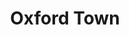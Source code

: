 ---
layout: default
title: Oxford Town
event: James Meredith Enrollment into University
artist: Bob Dylan
genre: Folk
writer: Bob Dylan
producer: Bob Dylan
album: The Freewheelin' Bob Dylan
label: Columbia Records
country: USA
duration: '1:50'
language: English
released: 1963
soundcloud: https://w.soundcloud.com/player/?url=https%3A//api.soundcloud.com/tracks/1108507738&color=%23ff5500&auto_play=false&hide_related=false&show_comments=true&show_user=true&show_reposts=false&show_teaser=true&visual=true
soundcloud-source: https://soundcloud.com/bobdylan/oxford-town-194064353
soundcloud-artist: https://soundcloud.com/bobdylan
description: Oxford Town  was a result of a competition in Broadside Magazine Issue 14. There was an invitation for composers to write a song about James Meredith's enrolment into the University of Mississippi.
award1:
award2:
award3:
versions:

---